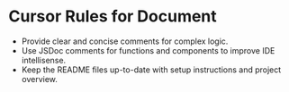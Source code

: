 # Cursor Rules for Document

- Provide clear and concise comments for complex logic.
- Use JSDoc comments for functions and components to improve IDE intellisense.
- Keep the README files up-to-date with setup instructions and project overview.
